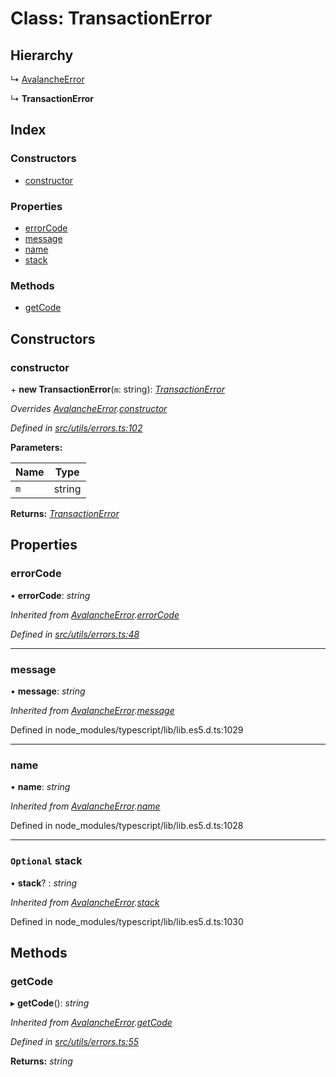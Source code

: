 # Class: TransactionError

## Hierarchy

↳ [AvalancheError](src_utils.avalancheerror)

↳ **TransactionError**

## Index

### Constructors

- [constructor](src_utils.transactionerror#constructor)

### Properties

- [errorCode](src_utils.transactionerror#errorcode)
- [message](src_utils.transactionerror#message)
- [name](src_utils.transactionerror#name)
- [stack](src_utils.transactionerror#optional-stack)

### Methods

- [getCode](src_utils.transactionerror#getcode)

## Constructors

### constructor

\+ **new TransactionError**(`m`: string): _[TransactionError](src_utils.transactionerror)_

_Overrides [AvalancheError](src_utils.avalancheerror).[constructor](src_utils.avalancheerror#constructor)_

_Defined in [src/utils/errors.ts:102](https://github.com/chain4travel/caminojs/blob/3883166/src/utils/errors.ts#L102)_

**Parameters:**

| Name | Type   |
| ---- | ------ |
| `m`  | string |

**Returns:** _[TransactionError](src_utils.transactionerror)_

## Properties

### errorCode

• **errorCode**: _string_

_Inherited from [AvalancheError](src_utils.avalancheerror).[errorCode](src_utils.avalancheerror#errorcode)_

_Defined in [src/utils/errors.ts:48](https://github.com/chain4travel/caminojs/blob/3883166/src/utils/errors.ts#L48)_

---

### message

• **message**: _string_

_Inherited from [AvalancheError](src_utils.avalancheerror).[message](src_utils.avalancheerror#message)_

Defined in node_modules/typescript/lib/lib.es5.d.ts:1029

---

### name

• **name**: _string_

_Inherited from [AvalancheError](src_utils.avalancheerror).[name](src_utils.avalancheerror#name)_

Defined in node_modules/typescript/lib/lib.es5.d.ts:1028

---

### `Optional` stack

• **stack**? : _string_

_Inherited from [AvalancheError](src_utils.avalancheerror).[stack](src_utils.avalancheerror#optional-stack)_

Defined in node_modules/typescript/lib/lib.es5.d.ts:1030

## Methods

### getCode

▸ **getCode**(): _string_

_Inherited from [AvalancheError](src_utils.avalancheerror).[getCode](src_utils.avalancheerror#getcode)_

_Defined in [src/utils/errors.ts:55](https://github.com/chain4travel/caminojs/blob/3883166/src/utils/errors.ts#L55)_

**Returns:** _string_
